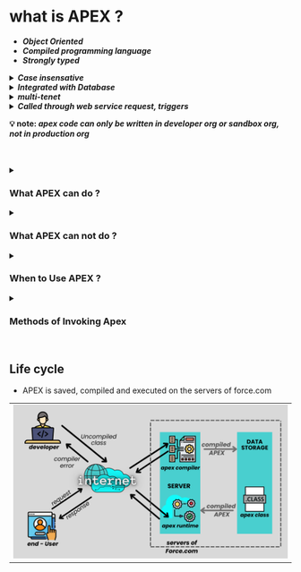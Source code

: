 
# what is APEX ?
- ***Object Oriented***
- ***Compiled programming language***
- ***Strongly typed***

<details>
  <summary><b><em> Case insensative </em></b></summary>
<p>

---  
_To avoid confusion with case-insensitive ``SOQL`` and ``SOSL`` queries, Apex is also case-insensitive._
- Variable and method names are case-insensitive. 
  - ***For example:*** 
    - ✔️ **``Integer I;``**  
    - ✔️ **``Integer i;  This would be an error.``**
- References to object and field names are case-insensitive.
  - ***For example:*** 
    - ✔️ **``Account a1;``**  
    - ✔️ **``ACCOUNT a2;``**
- ``SOQL`` and ``SOSL`` statements are case- insensitive.
  - ***For example:*** 
    - ✔️ **``Account[] accts = [sELect ID From ACCouNT where nAme = 'fred'];``**  
  
---

</p>
</details>

<details>
  <summary><b><em> Integrated with Database </em></b></summary>
<p>

---

provides direct access to records & fields

---

</p>
</details>


<details>
  <summary><b><em> multi-tenet </em></b></summary>
<p>
  
---
### what is multi-tenet Architecture ?

#### what is single-tenet architecture?
Single-tenancy architecture is one in which a single instance of a software application and supporting infrastructure serves one customer. _tenet means:"cloud customer", here cloud costomer is a business that rely on aws / azure / GCP_
in single tenet architecture a single compute-node serves a single tenet, these tenet are stateful("this means they have pre existing knowledge of the client they are serving").
  
***these ``single-tenet`` architectures were widely used in SaaS & PaaS models.***
  
#### problems with single-tenet architecture?
- if a compute node goes down, that means an entire customer("here business") and all of their users were completely unable to access their instance.
- **upgrade became impractical**, if a cloud service provide has tens of thousands of customers, that means they have tens of thousands of compute-nodes. to upgrade service style they will have to apply upgrade to every single one of them. _"upgrades are complex time consuming process, that leads to downtime."_
- **requires vertical scaling**, that means a new customer need new set of resources.
- **Can't Personalise services**, since each customer have a dedicated compute node, that means irregular customer that don't need extra resources, will be having same amount of resources as of customer who are regular and actually need it. _"this leads to inefficient utilisation of resources, that cost much to cloud service providers"_

#### what is multi-tenet Architecture ?
- in multi tenet architecture any customer can be served by any compute node, these tenet are stateless("this means they can figure out any of the information they need to know and apply"). 
  
***these ``multi-tenet`` architectures are widely used in SaaS & PaaS models.***

  
### why would you use one ? Advantages of multi-tenet architecture.
- if a compute node goes down it won't effect any customer and their user.
- **upgrade are easy**, ``as there is just one big system serving all the customers.`` or ``you can just spin up with new compute nodes running the latest version of the software.`` _"that means zero down time"_  
- **allows horizontal scaling**, that means if compute-node / resource seem insufficient you can just add one more.
- **can personalise service**, cost effective.

 
---
  
</p>
</details>

<details>
  <summary><b><em> Called through web service request, triggers</em></b></summary>
<p>

---

- web service request
- triggers

---

</p>
</details>

**💡 note: *apex code can only be written in developer org or sandbox org, not in production org***



<br/>


<br/>

<details>
<summary> <b> <h3> What APEX can do ? </h3> </b> </summary>
<p>

---

- APEX can be used to stop a functionality to an action, or to add more functionality. but it can't modify standard salesforce functionality.


---

</p>
</details>




<details>
<summary> <b> <h3> What APEX can not do ? </h3> </b> </summary>
<p>

---

- APEX executes, exist only on the servers of force.com and not on client or developer system.
- APEX can't modify standard salesforce functionality. 
- there is no standard input and output, generally, Record and field values are taken as input from Objects and Output is the result that is reflected from from operations that are performed using APEX.
- apex does not create temp files so no need to worry about file handling.
- apex does not allow multi-threading.
- as everything exist on servers of force.com , hence no need of managing environment or upgrading developer tools.
- Apex doesn't allow interfaces, doesn't allow access modifiers. 
- Apex doesn't allow default parameters.
- no concept of pointers and references.

---

</p>
</details>




<details>
<summary> <b> <h3> When to Use APEX ? </h3> </b> </summary>
<p>

---

***tip 💡 :*** salesforce has a solution for almost any functionality you can think. so, Only Use APEX if the functionality can not be implemented using declarative approach("i.e using point and click tools").

---

</p>
</details>




<details>
<summary> <b> <h3> Methods of Invoking Apex </h3> </b> </summary>
<p>

---

| Method| 	Description| 
|-------|--------------|
| Database Trigger| 	Invoked for a specific event on a custom or standard object.| 
| Anonymous Apex| 	Code snippets executed on the fly in Dev Console & other tools.| 
|Asynchronous Apex|	Occurs when executing a future or queueable Apex, running a batch job, or scheduling Apex to run at a specified interval.| 
| Web Services| 	Code that is exposed via SOAP or REST web services.| 
| Email Services| 	Code that is set up to process inbound email.| 
| Visualforce or Lightning Pages| 	Visualforce controllers and Lightning components can execute Apex code automatically or when a user initiates an action, such as clicking a button. Lightning components can also be executed by Lightning processes and flows.| 


---

</p>
</details>


<br/>


## Life cycle
- APEX is saved, compiled and executed on the servers of force.com 
<table>
<tr>  
<td>
  <a href="#life-cycle"><img src="images/lifecycle-of-apex.png" width="850vw" alt="life-cycle-of-apex"></a>  
</td>
</tr>
</table>



